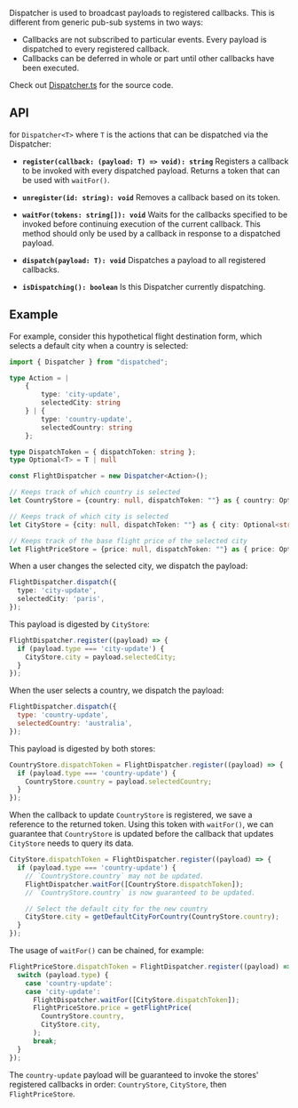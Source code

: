 Dispatcher is used to broadcast payloads to registered callbacks. This is different from generic pub-sub systems in two ways:

- Callbacks are not subscribed to particular events. Every payload is dispatched to every registered callback.
- Callbacks can be deferred in whole or part until other callbacks have been executed.

Check out [Dispatcher.ts](https://github.com/getaddrinfo/dispatched/blob/master/src/Dispatcher.ts) for the source code.


## API

for `Dispatcher<T>` where `T` is the actions that can be dispatched via the Dispatcher:

- **`register(callback: (payload: T) => void): string`** Registers a callback to be invoked with every dispatched payload. Returns a token that can be used with `waitFor()`.

- **`unregister(id: string): void`** Removes a callback based on its token.

- **`waitFor(tokens: string[]): void`** Waits for the callbacks specified to be invoked before continuing execution of the current callback. This method should only be used by a callback in response to a dispatched payload.

- **`dispatch(payload: T): void`** Dispatches a payload to all registered callbacks.

- **`isDispatching(): boolean`** Is this Dispatcher currently dispatching.


## Example

For example, consider this hypothetical flight destination form, which selects a default city when a country is selected:

```ts
import { Dispatcher } from "dispatched";

type Action = |
    {
        type: 'city-update',
        selectedCity: string
    } | {
        type: 'country-update',
        selectedCountry: string
    };

type DispatchToken = { dispatchToken: string };
type Optional<T> = T | null

const FlightDispatcher = new Dispatcher<Action>();

// Keeps track of which country is selected
let CountryStore = {country: null, dispatchToken: ""} as { country: Optional<string> } & DispatchToken;

// Keeps track of which city is selected
let CityStore = {city: null, dispatchToken: ""} as { city: Optional<string> } & DispatchToken;

// Keeps track of the base flight price of the selected city
let FlightPriceStore = {price: null, dispatchToken: ""} as { price: Optional<number> } & DispatchToken;
```

When a user changes the selected city, we dispatch the payload:

```ts
FlightDispatcher.dispatch({
  type: 'city-update',
  selectedCity: 'paris',
});
```

This payload is digested by `CityStore`:

```js
FlightDispatcher.register((payload) => {
  if (payload.type === 'city-update') {
    CityStore.city = payload.selectedCity;
  }
});
```

When the user selects a country, we dispatch the payload:

```js
FlightDispatcher.dispatch({
  type: 'country-update',
  selectedCountry: 'australia',
});
```

This payload is digested by both stores:

```js
CountryStore.dispatchToken = FlightDispatcher.register((payload) => {
  if (payload.type === 'country-update') {
    CountryStore.country = payload.selectedCountry;
  }
});
```

When the callback to update `CountryStore` is registered, we save a reference to the returned token. Using this token with `waitFor()`, we can guarantee that `CountryStore` is updated before the callback that updates `CityStore` needs to query its data.

```js
CityStore.dispatchToken = FlightDispatcher.register((payload) => {
  if (payload.type === 'country-update') {
    // `CountryStore.country` may not be updated.
    FlightDispatcher.waitFor([CountryStore.dispatchToken]);
    // `CountryStore.country` is now guaranteed to be updated.

    // Select the default city for the new country
    CityStore.city = getDefaultCityForCountry(CountryStore.country);
  }
});
```

The usage of `waitFor()` can be chained, for example:

```js
FlightPriceStore.dispatchToken = FlightDispatcher.register((payload) => {
  switch (payload.type) {
    case 'country-update':
    case 'city-update':
      FlightDispatcher.waitFor([CityStore.dispatchToken]);
      FlightPriceStore.price = getFlightPrice(
        CountryStore.country,
        CityStore.city,
      );
      break;
  }
});
```

The `country-update` payload will be guaranteed to invoke the stores' registered callbacks in order: `CountryStore`, `CityStore`, then `FlightPriceStore`.